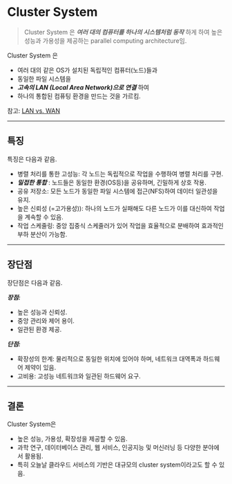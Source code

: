 # Cluster System 

> Cluster System 은 ***여러 대의 컴퓨터를 하나의 시스템처럼 동작*** 하게 하여 높은 성능과 가용성을 제공하는 parallel computing architecture임.

Cluster System 은 

* 여러 대의 같은 OS가 설치된 독립적인 컴퓨터(노드)들과
* 동일한 파일 시스템을 
* ***고속의 LAN (Local Area Network)으로 연결*** 하여 
* 하나의 통합된 컴퓨팅 환경을 만드는 것을 가르킴.

참고: [LAN vs. WAN](../ch06/ce06_2_01_history.md#lan-vs-wan)

---

## 특징

특징은 다음과 같음.

* 병렬 처리를 통한 고성능: 각 노드는 독립적으로 작업을 수행하여 병렬 처리를 구현.
* ***밀접한 통합*** : 노드들은 동일한 환경(OS등)을 공유하며, 긴밀하게 상호 작용.
* 공유 저장소: 모든 노드가 동일한 파일 시스템에 접근(NFS)하여 데이터 일관성을 유지.
* 높은 신뢰성 (=고가용성)): 하나의 노드가 실패해도 다른 노드가 이를 대신하여 작업을 계속할 수 있음.
* 작업 스케줄링: 중앙 집중식 스케줄러가 있어 작업을 효율적으로 분배하여 효과적인 부하 분산이 가능함.

---

## 장단점

장단점은 다음과 같음.

***장점:***

* 높은 성능과 신뢰성.
* 중앙 관리와 제어 용이.
* 일관된 환경 제공.

***단점:***

* 확장성의 한계: 물리적으로 동일한 위치에 있어야 하며, 네트워크 대역폭과 하드웨어 제약이 있음.
* 고비용: 고성능 네트워크와 일관된 하드웨어 요구.

---

## 결론

Cluster System은 

* 높은 성능, 가용성, 확장성을 제공할 수 있음. 
* 과학 연구, 데이터베이스 관리, 웹 서비스, 인공지능 및 머신러닝 등 다양한 분야에서 활용됨.
* 특히 오늘날 클라우드 서비스의 기반은 대규모의 cluster system이라고도 할 수 있음.